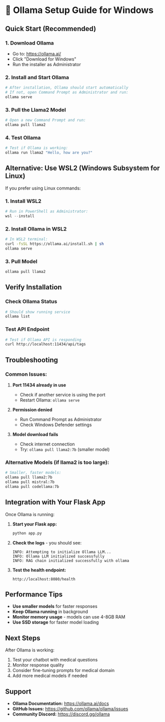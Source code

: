 # 🦙 Ollama Setup Guide for Windows

## **Quick Start (Recommended)**

### **1. Download Ollama**
- Go to: https://ollama.ai/
- Click "Download for Windows"
- Run the installer as Administrator

### **2. Install and Start Ollama**
```bash
# After installation, Ollama should start automatically
# If not, open Command Prompt as Administrator and run:
ollama serve
```

### **3. Pull the Llama2 Model**
```bash
# Open a new Command Prompt and run:
ollama pull llama2
```

### **4. Test Ollama**
```bash
# Test if Ollama is working:
ollama run llama2 "Hello, how are you?"
```

## **Alternative: Use WSL2 (Windows Subsystem for Linux)**

If you prefer using Linux commands:

### **1. Install WSL2**
```powershell
# Run in PowerShell as Administrator:
wsl --install
```

### **2. Install Ollama in WSL2**
```bash
# In WSL2 terminal:
curl -fsSL https://ollama.ai/install.sh | sh
ollama serve
```

### **3. Pull Model**
```bash
ollama pull llama2
```

## **Verify Installation**

### **Check Ollama Status**
```bash
# Should show running service
ollama list
```

### **Test API Endpoint**
```bash
# Test if Ollama API is responding
curl http://localhost:11434/api/tags
```

## **Troubleshooting**

### **Common Issues:**

1. **Port 11434 already in use**
   - Check if another service is using the port
   - Restart Ollama: `ollama serve`

2. **Permission denied**
   - Run Command Prompt as Administrator
   - Check Windows Defender settings

3. **Model download fails**
   - Check internet connection
   - Try: `ollama pull llama2:7b` (smaller model)

### **Alternative Models (if llama2 is too large):**
```bash
# Smaller, faster models:
ollama pull llama2:7b
ollama pull mistral:7b
ollama pull codellama:7b
```

## **Integration with Your Flask App**

Once Ollama is running:

1. **Start your Flask app:**
   ```bash
   python app.py
   ```

2. **Check the logs** - you should see:
   ```
   INFO: Attempting to initialize Ollama LLM...
   INFO: Ollama LLM initialized successfully
   INFO: RAG chain initialized successfully with ollama
   ```

3. **Test the health endpoint:**
   ```
   http://localhost:8080/health
   ```

## **Performance Tips**

- **Use smaller models** for faster responses
- **Keep Ollama running** in background
- **Monitor memory usage** - models can use 4-8GB RAM
- **Use SSD storage** for faster model loading

## **Next Steps**

After Ollama is working:
1. Test your chatbot with medical questions
2. Monitor response quality
3. Consider fine-tuning prompts for medical domain
4. Add more medical models if needed

## **Support**

- **Ollama Documentation:** https://ollama.ai/docs
- **GitHub Issues:** https://github.com/ollama/ollama/issues
- **Community Discord:** https://discord.gg/ollama 